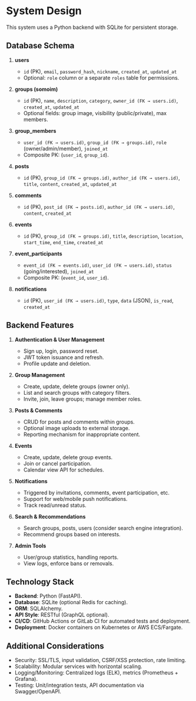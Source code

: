# System Design

This system uses a Python backend with SQLite for persistent storage.

## Database Schema

1. **users**
   - `id` (PK), `email`, `password_hash`, `nickname`, `created_at`, `updated_at`
   - Optional: `role` column or a separate `roles` table for permissions.

2. **groups (somoim)**
   - `id` (PK), `name`, `description`, `category`, `owner_id (FK → users.id)`, `created_at`, `updated_at`
   - Optional fields: group image, visibility (public/private), max members.

3. **group_members**
   - `user_id (FK → users.id)`, `group_id (FK → groups.id)`, `role` (owner/admin/member), `joined_at`
   - Composite PK: (`user_id`, `group_id`).

4. **posts**
   - `id` (PK), `group_id (FK → groups.id)`, `author_id (FK → users.id)`, `title`, `content`, `created_at`, `updated_at`

5. **comments**
   - `id` (PK), `post_id (FK → posts.id)`, `author_id (FK → users.id)`, `content`, `created_at`

6. **events**
   - `id` (PK), `group_id (FK → groups.id)`, `title`, `description`, `location`, `start_time`, `end_time`, `created_at`

7. **event_participants**
   - `event_id (FK → events.id)`, `user_id (FK → users.id)`, `status` (going/interested), `joined_at`
   - Composite PK: (`event_id`, `user_id`).

8. **notifications**
   - `id` (PK), `user_id (FK → users.id)`, `type`, `data` (JSON), `is_read`, `created_at`

## Backend Features

1. **Authentication & User Management**
   - Sign up, login, password reset.
   - JWT token issuance and refresh.
   - Profile update and deletion.

2. **Group Management**
   - Create, update, delete groups (owner only).
   - List and search groups with category filters.
   - Invite, join, leave groups; manage member roles.

3. **Posts & Comments**
   - CRUD for posts and comments within groups.
   - Optional image uploads to external storage.
   - Reporting mechanism for inappropriate content.

4. **Events**
   - Create, update, delete group events.
   - Join or cancel participation.
   - Calendar view API for schedules.

5. **Notifications**
   - Triggered by invitations, comments, event participation, etc.
   - Support for web/mobile push notifications.
   - Track read/unread status.

6. **Search & Recommendations**
   - Search groups, posts, users (consider search engine integration).
   - Recommend groups based on interests.

7. **Admin Tools**
   - User/group statistics, handling reports.
   - View logs, enforce bans or removals.

## Technology Stack

- **Backend**: Python (FastAPI).
- **Database**: SQLite (optional Redis for caching).
- **ORM**: SQLAlchemy.
- **API Style**: RESTful (GraphQL optional).
- **CI/CD**: GitHub Actions or GitLab CI for automated tests and deployment.
- **Deployment**: Docker containers on Kubernetes or AWS ECS/Fargate.

## Additional Considerations

- Security: SSL/TLS, input validation, CSRF/XSS protection, rate limiting.
- Scalability: Modular services with horizontal scaling.
- Logging/Monitoring: Centralized logs (ELK), metrics (Prometheus + Grafana).
- Testing: Unit/integration tests, API documentation via Swagger/OpenAPI.

